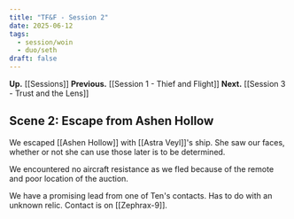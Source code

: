 ```yaml
---
title: "TF&F - Session 2"
date: 2025-06-12
tags:
  - session/woin
  - duo/seth
draft: false
---
```

**Up.** [[Sessions]]
**Previous.** [[Session 1 - Thief and Flight]]
**Next.** [[Session 3 - Trust and the Lens]]

## Scene 2: Escape from Ashen Hollow

We escaped [[Ashen Hollow]] with [[Astra Veyl]]'s ship. She saw our faces, whether or not she can use those later is to be determined.

We encountered no aircraft resistance as we fled because of the remote and poor location of the auction.

We have a promising lead from one of Ten's contacts. Has to do with an unknown relic. Contact is on [[Zephrax-9]].

